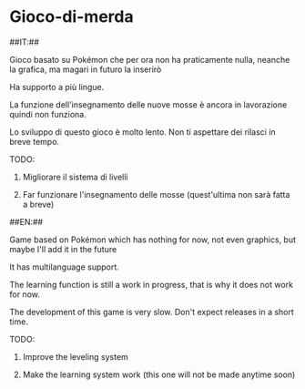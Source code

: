 # Gioco-di-merda

##IT:##

Gioco basato su Pokémon che per ora non ha praticamente nulla, neanche la grafica, ma magari in futuro la inserirò

Ha supporto a più lingue. 

La funzione dell'insegnamento delle nuove mosse è ancora in lavorazione quindi non funziona.

Lo sviluppo di questo gioco è molto lento. Non ti aspettare dei rilasci in breve tempo.

TODO:

1) Migliorare il sistema di livelli

2) Far funzionare l'insegnamento delle mosse (quest'ultima non sarà fatta a breve)

##EN:##

Game based on Pokémon which has nothing for now, not even graphics, but maybe I'll add it in the future

It has multilanguage support.

The learning function is still a work in progress, that is why it does not work for now.

The development of this game is very slow. Don't expect releases in a short time.

TODO:

1) Improve the leveling system

2) Make the learning system work (this one will not be made anytime soon)
